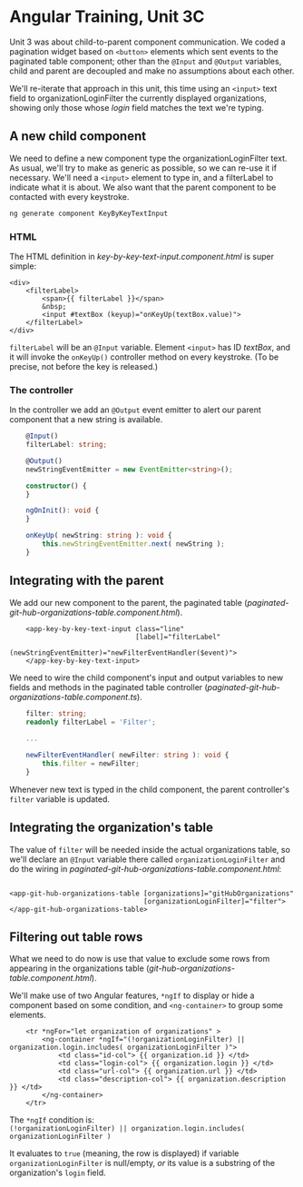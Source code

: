 # Angular Training, Unit 3C

Unit 3 was about child-to-parent component communication. We
coded a pagination widget based on `<button>` elements which
sent events to the paginated table component; other
than the `@Input` and `@Output` variables, child and parent
are decoupled and make no assumptions about each other.

We'll re-iterate that approach in this unit, this time 
using an `<input>` text field to organizationLoginFilter the currently
displayed organizations, showing only those
whose _login_ field matches the text we're typing.

## A new child component

We need to define a new component type the organizationLoginFilter text. As usual, 
we'll
try to make as generic as possible, so we can re-use it if
necessary. We'll need a `<input>` element to type in, and a filterLabel to indicate
what it is about. We also want that the parent component to be contacted with
every keystroke.
```bash
ng generate component KeyByKeyTextInput
```

### HTML

The HTML definition in _key-by-key-text-input.component.html_ 
is super simple:
```angular2html
<div>
    <filterLabel>
        <span>{{ filterLabel }}</span>
        &nbsp;
        <input #textBox (keyup)="onKeyUp(textBox.value)">
    </filterLabel>
</div>
```
`filterLabel` will be an `@Input` variable. Element `<input>`
has ID _textBox_, and it will invoke the `onKeyUp()` 
controller method on every keystroke. (To be precise,
not before the key is released.)

### The controller

In the controller we add an `@Output` event emitter 
to alert our parent component
that a new string is available.

```typescript
    @Input()
    filterLabel: string;

    @Output()
    newStringEventEmitter = new EventEmitter<string>();

    constructor() {
    }

    ngOnInit(): void {
    }

    onKeyUp( newString: string ): void {
        this.newStringEventEmitter.next( newString );
    }
```

## Integrating with the parent

We add our new component to the parent, the paginated table 
(_paginated-git-hub-organizations-table.component.html_).
```angular2html
    <app-key-by-key-text-input class="line"
                               [label]="filterLabel"
                               (newStringEventEmitter)="newFilterEventHandler($event)">
    </app-key-by-key-text-input>
```
We need to wire the child component's input and output 
variables to
new fields and methods in the paginated table controller
(_paginated-git-hub-organizations-table.component.ts_).
```typescript
    filter: string;
    readonly filterLabel = 'Filter';
    
    ...

    newFilterEventHandler( newFilter: string ): void {
        this.filter = newFilter;
    }
```
Whenever new text is typed in the child component, the parent
controller's `filter` variable is updated.

## Integrating the organization's table

The value of `filter` will be needed inside the actual
organizations table, so we'll declare an `@Input`
variable there called `organizationLoginFilter` and do the wiring in 
_paginated-git-hub-organizations-table.component.html_:

```angular2html

<app-git-hub-organizations-table [organizations]="gitHubOrganizations"
                                 [organizationLoginFilter]="filter">
</app-git-hub-organizations-table>
```

## Filtering out table rows

What we need to do now is use that value to exclude some
rows from appearing in the organizations table 
(_git-hub-organizations-table.component.html_).

We'll make use of two Angular features, `*ngIf` to display
or hide a component based on some condition, and 
`<ng-container>` to group some elements.

```angular2html
    <tr *ngFor="let organization of organizations" >
        <ng-container *ngIf="(!organizationLoginFilter) || organization.login.includes( organizationLoginFilter )">
            <td class="id-col"> {{ organization.id }} </td>
            <td class="login-col"> {{ organization.login }} </td>
            <td class="url-col"> {{ organization.url }} </td>
            <td class="description-col"> {{ organization.description }} </td>
        </ng-container>
    </tr>
```
The `*ngIf` condition is:  
`(!organizationLoginFilter) || organization.login.includes( organizationLoginFilter )`

It evaluates to `true` (meaning, the row is displayed)
if variable `organizationLoginFilter` is null/empty, _or_ its value
is a substring of the organization's `login` field.
